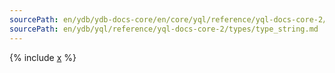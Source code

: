 ```yaml
---
sourcePath: en/ydb/ydb-docs-core/en/core/yql/reference/yql-docs-core-2/types/type_string.md
sourcePath: en/ydb/yql/reference/yql-docs-core-2/types/type_string.md
---
```



{% include [x](_includes/type_string.md) %}
